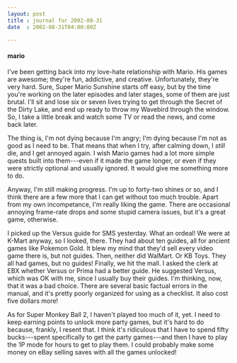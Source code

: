 ```yaml
---
layout: post
title : journal for 2002-08-31
date  : 2002-08-31T04:00:00Z

---
```

<h4>mario</h4>I've been getting back into my love-hate relationship with Mario.  His games are awesome; they're fun, addictive, and creative.  Unfortunately, they're very hard.  Sure, Super Mario Sunshine starts off easy, but by the time you're working on the later episodes and later stages, some of them are just brutal. I'll sit and lose six or seven lives trying to get through the Secret of the Dirty Lake, and end up ready to throw my Wavebird through the window.  So, I take a little break and watch some TV or read the news, and come back later.

The thing is, I'm not dying because I'm angry; I'm dying because I'm not as good as I need to be.  That means that when I try, after calming down, I <em>still</em> die, and I get annoyed again.  I wish Mario games had a lot more simple quests built into them---even if it made the game longer, or even if they were strictly optional and usually ignored.  It would give me something more to do.

Anyway, I'm still making progress.  I'm up to forty-two shines or so, and I think there are a few more that I can get without too much trouble.  Apart from my own incompetance, I'm really liking the game.  There are occasional annoying frame-rate drops and some stupid camera issues, but it's a great game, otherwise.

I picked up the Versus guide for SMS yesterday.  What an ordeal!  We were at K-Mart anyway, so I looked, there.  They had about ten guides, all for ancient games like Pokemon Gold.  It blew my mind that they'd sell every video game there is, but not guides.  Then, neither did WalMart.  Or KB Toys.  They all had games, but no guides!  Finally, we hit the mall.  I asked the clerk at EBX whether Versus or Prima had a better guide.  He suggested Versus, which was OK with me, since I usually buy their guides.  I'm thinking, now, that it was a bad choice.  There are several basic factual errors in the manual, and it's pretty poorly organized for using as a checklist.  It also cost five dollars more!

As for Super Monkey Ball 2, I haven't played too much of it, yet.  I need to keep earning points to unlock more party games, but it's hard to do because, frankly, I resent that.  I think it's ridiculous that I have to spend fifty bucks---spent specifically to get the party games---and then I have to play the 1P mode for hours to get to play them.  I could probably make some money on eBay selling saves with all the games unlocked!

